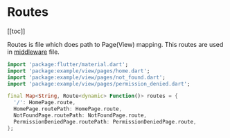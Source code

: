 # Routes

[[toc]]

Routes is file which does path to Page(View) mapping. This routes are used in [middleware](1.middleware.md) file.

```dart
import 'package:flutter/material.dart';
import 'package:example/view/pages/home.dart';
import 'package:example/view/pages/not_found.dart';
import 'package:example/view/pages/permission_denied.dart';

final Map<String, Route<dynamic> Function()> routes = {
  '/': HomePage.route,
  HomePage.routePath: HomePage.route,
  NotFoundPage.routePath: NotFoundPage.route,
  PermissionDeniedPage.routePath: PermissionDeniedPage.route,
};
```